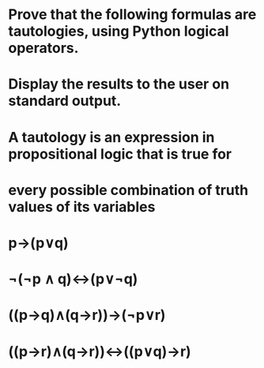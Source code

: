 # Prove that the following formulas are tautologies, using Python logical operators. 
# Display the results to the user on standard output. 
# A tautology is an expression in propositional logic that is true for
# every possible combination of truth values of its variables

# p→(p∨q)
# ¬(¬p ∧ q)↔(p∨¬q)
# ((p→q)∧(q→r))→(¬p∨r)
# ((p→r)∧(q→r))↔((p∨q)→r)
